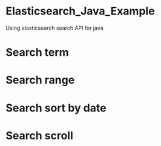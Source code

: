 # Elasticsearch_Java_Example
Using elasticsearch search API for java 

# Search term

# Search range

# Search sort by date

# Search scroll
